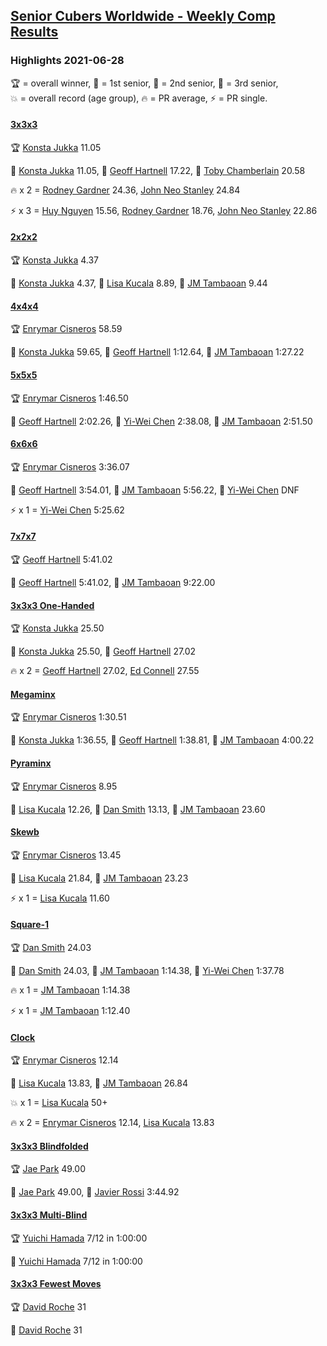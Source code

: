 <style>table {white-space: nowrap;}</style>
<link rel="stylesheet" type="text/css" href="/scw-comp/css/flags.css" />

## [Senior Cubers Worldwide - Weekly Comp Results](/scw-comp/results/)
### Highlights 2021-06-28

<span style="white-space: nowrap;">🏆 = overall winner</span>, <span style="white-space: nowrap;">🥇 = 1st senior</span>, <span style="white-space: nowrap;">🥈 = 2nd senior</span>, <span style="white-space: nowrap;">🥉 = 3rd senior</span>, <span style="white-space: nowrap;">💥 = overall record (age group)</span>, <span style="white-space: nowrap;">🔥 = PR average</span>, <span style="white-space: nowrap;">⚡ = PR single</span>.

#### [3x3x3](333.md)

<span style="white-space: nowrap;">🏆 [Konsta Jukka](../../persons/konsta_jukka/333.md) 11.05</span>

<span style="white-space: nowrap;">🥇 [Konsta Jukka](../../persons/konsta_jukka/333.md) 11.05</span>, <span style="white-space: nowrap;">🥈 [Geoff Hartnell](../../persons/geoff_hartnell/333.md) 17.22</span>, <span style="white-space: nowrap;">🥉 [Toby Chamberlain](../../persons/toby_chamberlain/333.md) 20.58</span>

🔥 x 2 = <span style="white-space: nowrap;">[Rodney Gardner](../../persons/rodney_gardner/333.md) 24.36</span>, <span style="white-space: nowrap;">[John Neo Stanley](../../persons/john_neo_stanley/333.md) 24.84</span>

⚡ x 3 = <span style="white-space: nowrap;">[Huy Nguyen](../../persons/huy_nguyen/333.md) 15.56</span>, <span style="white-space: nowrap;">[Rodney Gardner](../../persons/rodney_gardner/333.md) 18.76</span>, <span style="white-space: nowrap;">[John Neo Stanley](../../persons/john_neo_stanley/333.md) 22.86</span>

#### [2x2x2](222.md)

<span style="white-space: nowrap;">🏆 [Konsta Jukka](../../persons/konsta_jukka/222.md) 4.37</span>

<span style="white-space: nowrap;">🥇 [Konsta Jukka](../../persons/konsta_jukka/222.md) 4.37</span>, <span style="white-space: nowrap;">🥈 [Lisa Kucala](../../persons/lisa_kucala/222.md) 8.89</span>, <span style="white-space: nowrap;">🥉 [JM Tambaoan](../../persons/jm_tambaoan/222.md) 9.44</span>

#### [4x4x4](444.md)

<span style="white-space: nowrap;">🏆 [Enrymar Cisneros](../../persons/enrymar_cisneros/444.md) 58.59</span>

<span style="white-space: nowrap;">🥇 [Konsta Jukka](../../persons/konsta_jukka/444.md) 59.65</span>, <span style="white-space: nowrap;">🥈 [Geoff Hartnell](../../persons/geoff_hartnell/444.md) 1:12.64</span>, <span style="white-space: nowrap;">🥉 [JM Tambaoan](../../persons/jm_tambaoan/444.md) 1:27.22</span>

#### [5x5x5](555.md)

<span style="white-space: nowrap;">🏆 [Enrymar Cisneros](../../persons/enrymar_cisneros/555.md) 1:46.50</span>

<span style="white-space: nowrap;">🥇 [Geoff Hartnell](../../persons/geoff_hartnell/555.md) 2:02.26</span>, <span style="white-space: nowrap;">🥈 [Yi-Wei Chen](../../persons/yi_wei_chen/555.md) 2:38.08</span>, <span style="white-space: nowrap;">🥉 [JM Tambaoan](../../persons/jm_tambaoan/555.md) 2:51.50</span>

#### [6x6x6](666.md)

<span style="white-space: nowrap;">🏆 [Enrymar Cisneros](../../persons/enrymar_cisneros/666.md) 3:36.07</span>

<span style="white-space: nowrap;">🥇 [Geoff Hartnell](../../persons/geoff_hartnell/666.md) 3:54.01</span>, <span style="white-space: nowrap;">🥈 [JM Tambaoan](../../persons/jm_tambaoan/666.md) 5:56.22</span>, <span style="white-space: nowrap;">🥉 [Yi-Wei Chen](../../persons/yi_wei_chen/666.md) DNF</span>

⚡ x 1 = <span style="white-space: nowrap;">[Yi-Wei Chen](../../persons/yi_wei_chen/666.md) 5:25.62</span>

#### [7x7x7](777.md)

<span style="white-space: nowrap;">🏆 [Geoff Hartnell](../../persons/geoff_hartnell/777.md) 5:41.02</span>

<span style="white-space: nowrap;">🥇 [Geoff Hartnell](../../persons/geoff_hartnell/777.md) 5:41.02</span>, <span style="white-space: nowrap;">🥈 [JM Tambaoan](../../persons/jm_tambaoan/777.md) 9:22.00</span>

#### [3x3x3 One-Handed](333oh.md)

<span style="white-space: nowrap;">🏆 [Konsta Jukka](../../persons/konsta_jukka/333oh.md) 25.50</span>

<span style="white-space: nowrap;">🥇 [Konsta Jukka](../../persons/konsta_jukka/333oh.md) 25.50</span>, <span style="white-space: nowrap;">🥈 [Geoff Hartnell](../../persons/geoff_hartnell/333oh.md) 27.02</span>

🔥 x 2 = <span style="white-space: nowrap;">[Geoff Hartnell](../../persons/geoff_hartnell/333oh.md) 27.02</span>, <span style="white-space: nowrap;">[Ed Connell](../../persons/ed_connell/333oh.md) 27.55</span>

#### [Megaminx](minx.md)

<span style="white-space: nowrap;">🏆 [Enrymar Cisneros](../../persons/enrymar_cisneros/minx.md) 1:30.51</span>

<span style="white-space: nowrap;">🥇 [Konsta Jukka](../../persons/konsta_jukka/minx.md) 1:36.55</span>, <span style="white-space: nowrap;">🥈 [Geoff Hartnell](../../persons/geoff_hartnell/minx.md) 1:38.81</span>, <span style="white-space: nowrap;">🥉 [JM Tambaoan](../../persons/jm_tambaoan/minx.md) 4:00.22</span>

#### [Pyraminx](pyram.md)

<span style="white-space: nowrap;">🏆 [Enrymar Cisneros](../../persons/enrymar_cisneros/pyram.md) 8.95</span>

<span style="white-space: nowrap;">🥇 [Lisa Kucala](../../persons/lisa_kucala/pyram.md) 12.26</span>, <span style="white-space: nowrap;">🥈 [Dan Smith](../../persons/dan_smith/pyram.md) 13.13</span>, <span style="white-space: nowrap;">🥉 [JM Tambaoan](../../persons/jm_tambaoan/pyram.md) 23.60</span>

#### [Skewb](skewb.md)

<span style="white-space: nowrap;">🏆 [Enrymar Cisneros](../../persons/enrymar_cisneros/skewb.md) 13.45</span>

<span style="white-space: nowrap;">🥇 [Lisa Kucala](../../persons/lisa_kucala/skewb.md) 21.84</span>, <span style="white-space: nowrap;">🥈 [JM Tambaoan](../../persons/jm_tambaoan/skewb.md) 23.23</span>

⚡ x 1 = <span style="white-space: nowrap;">[Lisa Kucala](../../persons/lisa_kucala/skewb.md) 11.60</span>

#### [Square-1](sq1.md)

<span style="white-space: nowrap;">🏆 [Dan Smith](../../persons/dan_smith/sq1.md) 24.03</span>

<span style="white-space: nowrap;">🥇 [Dan Smith](../../persons/dan_smith/sq1.md) 24.03</span>, <span style="white-space: nowrap;">🥈 [JM Tambaoan](../../persons/jm_tambaoan/sq1.md) 1:14.38</span>, <span style="white-space: nowrap;">🥉 [Yi-Wei Chen](../../persons/yi_wei_chen/sq1.md) 1:37.78</span>

🔥 x 1 = <span style="white-space: nowrap;">[JM Tambaoan](../../persons/jm_tambaoan/sq1.md) 1:14.38</span>

⚡ x 1 = <span style="white-space: nowrap;">[JM Tambaoan](../../persons/jm_tambaoan/sq1.md) 1:12.40</span>

#### [Clock](clock.md)

<span style="white-space: nowrap;">🏆 [Enrymar Cisneros](../../persons/enrymar_cisneros/clock.md) 12.14</span>

<span style="white-space: nowrap;">🥇 [Lisa Kucala](../../persons/lisa_kucala/clock.md) 13.83</span>, <span style="white-space: nowrap;">🥈 [JM Tambaoan](../../persons/jm_tambaoan/clock.md) 26.84</span>

💥 x 1 = <span style="white-space: nowrap;">[Lisa Kucala](../../persons/lisa_kucala/clock.md) 50+</span>

🔥 x 2 = <span style="white-space: nowrap;">[Enrymar Cisneros](../../persons/enrymar_cisneros/clock.md) 12.14</span>, <span style="white-space: nowrap;">[Lisa Kucala](../../persons/lisa_kucala/clock.md) 13.83</span>

#### [3x3x3 Blindfolded](333bf.md)

<span style="white-space: nowrap;">🏆 [Jae Park](../../persons/jae_park/333bf.md) 49.00</span>

<span style="white-space: nowrap;">🥇 [Jae Park](../../persons/jae_park/333bf.md) 49.00</span>, <span style="white-space: nowrap;">🥈 [Javier Rossi](../../persons/javier_rossi/333bf.md) 3:44.92</span>

#### [3x3x3 Multi-Blind](333mbf.md)

<span style="white-space: nowrap;">🏆 [Yuichi Hamada](../../persons/yuichi_hamada/333mbf.md) 7/12 in 1:00:00</span>

<span style="white-space: nowrap;">🥇 [Yuichi Hamada](../../persons/yuichi_hamada/333mbf.md) 7/12 in 1:00:00</span>

#### [3x3x3 Fewest Moves](333fm.md)

<span style="white-space: nowrap;">🏆 [David Roche](../../persons/david_roche/333fm.md) 31</span>

<span style="white-space: nowrap;">🥇 [David Roche](../../persons/david_roche/333fm.md) 31</span>


<!-- Global site tag (gtag.js) - Google Analytics -->
<script async src="https://www.googletagmanager.com/gtag/js?id=UA-86348435-3"></script>
<script>window.dataLayer = window.dataLayer || []; function gtag() {dataLayer.push(arguments);} gtag('js', new Date()); gtag('config', 'UA-86348435-3');</script>

